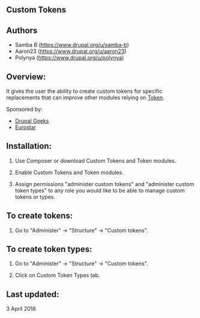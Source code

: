 Custom Tokens
----------------------
Authors
-
* Samba B (https://www.drupal.org/u/samba-b)
* Aaron23 (https://www.drupal.org/u/aaron23)
* Polynya (https://www.drupal.org/u/polynya)


Overview:
-
It gives the user the ability to create custom tokens for specific
replacements that can improve other modules relying on
<a href="http://drupal.org/project/token">Token</a>.

Sponsored by:
* <a href="http://www.drupalgeeks.com">Drupal Geeks</a>
* <a href="https://eurostar.com">Eurostar</a>

Installation:
-

1. Use Composer or download Custom Tokens and Token modules.

2. Enable Custom Tokens and Token modules.

3. Assign permissions "administer custom tokens" and "administer custom token types"
 to any role you would like to be able to manage custom tokens or types.

To create tokens:
-

1. Go to "Administer" -> "Structure" -> "Custom tokens".

To create token types:
-

1. Go to "Administer" -> "Structure" -> "Custom tokens".

2. Click on Custom Token Types tab.

Last updated:
-
3 April 2018
